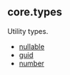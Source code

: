 ## core.types
Utility types.

* [nullable](./src/nullable/README.md)
* [guid](./src/guid/README.md)
* [number](./src/number/README.md)